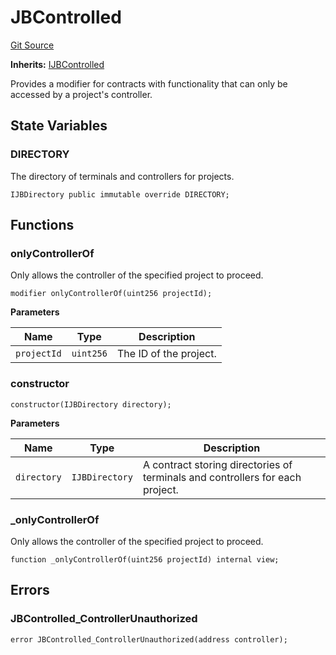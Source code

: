 # JBControlled
[Git Source](https://github.com/Bananapus/nana-core/blob/1fb5688d98a7c6e49f86f6a7e868a61ef4c2409a/src/abstract/JBControlled.sol)

**Inherits:**
[IJBControlled](/docs/v4/api/core/interfaces/IJBControlled.md)

Provides a modifier for contracts with functionality that can only be accessed by a project's controller.


## State Variables
### DIRECTORY
The directory of terminals and controllers for projects.


```solidity
IJBDirectory public immutable override DIRECTORY;
```


## Functions
### onlyControllerOf

Only allows the controller of the specified project to proceed.


```solidity
modifier onlyControllerOf(uint256 projectId);
```
**Parameters**

|Name|Type|Description|
|----|----|-----------|
|`projectId`|`uint256`|The ID of the project.|


### constructor


```solidity
constructor(IJBDirectory directory);
```
**Parameters**

|Name|Type|Description|
|----|----|-----------|
|`directory`|`IJBDirectory`|A contract storing directories of terminals and controllers for each project.|


### _onlyControllerOf

Only allows the controller of the specified project to proceed.


```solidity
function _onlyControllerOf(uint256 projectId) internal view;
```

## Errors
### JBControlled_ControllerUnauthorized

```solidity
error JBControlled_ControllerUnauthorized(address controller);
```

